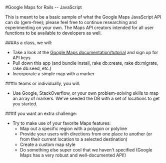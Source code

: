 #Google Maps for Rails -- JavaScript

This is meant to be a basic sample of what the Google Maps JavaScript API can do (gem-free); please feel free to continue researching and experimenting on your own. The Maps API creators intended for all user functions to be available to developers as well.

###As a class, we will:

- Take a look at the [Google Maps documentation/tutorial](https://developers.google.com/maps/documentation/javascript/tutorial) and sign up for API keys
- Pull down this app (and bundle install, rake db:create, rake db:migrate, rake db:seed, etc.)
- Incorporate a simple map with a marker

###In teams or individually, you will:

- Use Google, StackOverflow, or your own problem-solving skills to map an array of markers. We've seeded the DB with a set of locations to get you started.


###If you want an extra challenge:

- Try to make use of your favorite Maps features:
	- Map out a specific region with a polygon or polyline
	- Provide your users with directions from one place to another (or from their current location to a selected destination)
	- Create a custom map style
	- Do something else super cool that we haven't specified (Google Maps has a very robust and well-documented API!)